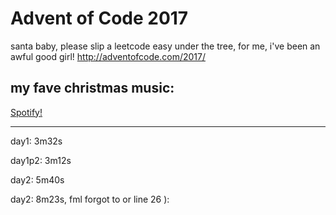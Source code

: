 # Advent of Code 2017

santa baby, please slip a leetcode easy under the tree, for me, i've been an awful good girl!
http://adventofcode.com/2017/

## my fave christmas music:

[Spotify!](https://open.spotify.com/user/1272627414/playlist/6Hmfdgg8dtrPXo4AGa4pJE)

---

day1: 3m32s

day1p2: 3m12s

day2: 5m40s

day2: 8m23s, fml forgot to or line 26 ):